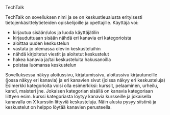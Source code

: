 TechTalk

TechTalk on sovelluksen nimi ja se on keskustleualusta erityisesti tietojenkäsittelytieteiden opiskelijoille ja opettajille.
Käyttäjä voi:
- kirjautua sisään/ulos ja luoda käyttäjätilin
- kirjauduttuaan sisään nähdä eri kanavia eri kategorioista
- aloittaa uuden keskustelun
- vastata jo olemassa oleviin keskusteluihin
- nähdä kirjoitetut viestit ja aloitetut keskustelut
- hakea kanavia ja/tai keskusteluita hakusanoilla
- poistaa luomansa keskustelun

Sovelluksessa näkyy aloitussivu, kirjatumissivu, aloitussivu kirjautuneille (jossa näkyy eri kanavia) ja eri kanavien sivut (joissa näkyy eri keskusteluja) Esimerkki kategorioita voisi olla esimerkiksi: kurssit, pelaaminen, urheilu, kandi, maisteri jne. Jokaisen kategorian sisällä on kanavia kategoriaan liittyen esim. kurssi kategoriasta löytyy kanavia kursseille ja jokaisella kanavalla on X kurssiin littyviä keskusteluja. Näin alusta pysyy siistinä ja keskustelut on helppo löytää kanavien perusteella. 
